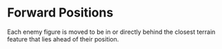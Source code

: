 # Forward Positions

Each enemy figure is moved to be in or directly behind the closest terrain feature that lies ahead of their position.
